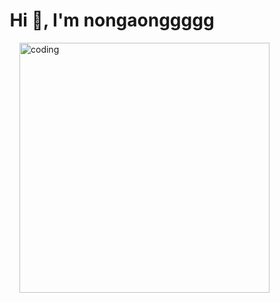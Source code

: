 <h1 align="center">Hi 👋, I'm nongaonggggg</h1>
<img align="right" alt="coding" width="400" src="https://raw.githubusercontent.com/saadeghi/saadeghi/1aaec63b5cfb565364eca0b740a70aad11eea1df/dino.gif">
